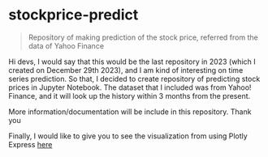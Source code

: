 # stockprice-predict
> Repository of making prediction of the stock price, referred from the data of Yahoo Finance

Hi devs, I would say that this would be the last repository in 2023 (which I created on December 29th 2023), and I am kind of interesting on time series prediction. So that, I decided to create repository of predicting stock prices in Jupyter Notebook. The dataset that I included was from Yahoo! Finance, and it will look up the history within 3 months from the present.

More information/documentation will be include in this repository. Thank you

Finally, I would like to give you to see the visualization from using Plotly Express [here](stockprice.html)
